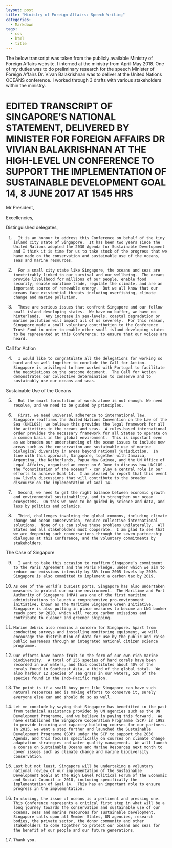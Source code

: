 ```yaml
---
layout: post
title: "Ministry of Foreign Affairs: Speech Writing"
categories:
  - Markdown
tags:
  - css
  - html
  - title
---
```


The below transcript was taken from the publicly available Ministry of Foreign Affairs website. I interned at the ministry from April-May 2018. One of my duties was to do preliminary research for the speech Minister of Foreign Affairs Dr. Vivan Balakrishnan was to deliver at the United Nations OCEANS conference. I worked through 3 drafts with various stakeholders within the ministry. 


# EDITED TRANSCRIPT OF SINGAPORE’S NATIONAL STATEMENT, DELIVERED BY MINISTER FOR FOREIGN AFFAIRS DR VIVIAN BALAKRISHNAN AT THE HIGH-LEVEL UN CONFERENCE TO SUPPORT THE IMPLEMENTATION OF SUSTAINABLE DEVELOPMENT GOAL 14, 8 JUNE 2017 AT 1545 HRS

Mr President,

Excellencies,

Distinguished delegates,

 

1.       It is an honour to address this Conference on behalf of the tiny island city state of Singapore.  It has been two years since the United Nations adopted the 2030 Agenda for Sustainable Development and I think it is time for us to take stock of the progress that we have made on the conservation and sustainable use of the oceans, seas and marine resources.

2.       For a small city state like Singapore, the oceans and seas are inextricably linked to our survival and our wellbeing.  The oceans provide livelihood for millions of our people, enable food security, enable maritime trade, regulate the climate, and are an important source of renewable energy.  But we all know that our oceans face existential threats including overfishing, climate change and marine pollution.

3.       These are serious issues that confront Singapore and our fellow small island developing states.  We have no buffer, we have no hinterlands.  Any increase in sea-levels, coastal degradation or marine pollution will impact all of us severely.  For this reason, Singapore made a small voluntary contribution to the Conference Trust Fund in order to enable other small island developing states to be represented at this Conference; to ensure that our voices are heard.

Call for Action

4.       I would like to congratulate all the delegations for working so hard and so well together to conclude the Call for Action.  Singapore is privileged to have worked with Portugal to facilitate the negotiations on the outcome document.  The Call for Action demonstrates our collective determination to conserve and to sustainably use our oceans and seas.

Sustainable Use of the Oceans

5.       But the smart formulation of words alone is not enough. We need resolve, and we need to be guided by principles.

6.       First, we need universal adherence to international law.  Singapore reaffirms the United Nations Convention on the Law of the Sea (UNCLOS); we believe this provides the legal framework for all the activities in the oceans and seas.  A rules-based international order provides the necessary framework for all States to operate on a common basis in the global environment.  This is important even as we broaden our understanding of the ocean issues to include new areas such as the conservation and sustainable use of marine biological diversity in areas beyond national jurisdiction.  In line with this approach, Singapore, together with Jamaica, Argentina, the Netherlands, Papua New Guinea, and the UN Office of Legal Affairs, organised an event on 6 June to discuss how UNCLOS - the “constitution of the oceans” - can play a central role in our efforts to achieve Goal 14.  I am pleased to report that this event saw lively discussions that will contribute to the broader discourse on the implementation of Goal 14.

7.       Second, we need to get the right balance between economic growth and environmental sustainability, and to strengthen our ocean ecosystems.  On this we need to be guided by science and data, and less by politics and polemics.

8.       Third, challenges involving the global commons, including climate change and ocean conservation, require collective international solutions.  None of us can solve these problems unilaterally.  All States and all stakeholders must cooperate.  I am glad to see that we are deepening such conversations through the seven partnership dialogues at this Conference, and the voluntary commitments by stakeholders.

The Case of Singapore

9.       I want to take this occasion to reaffirm Singapore’s commitment to the Paris Agreement and the Paris Pledge, under which we aim to reduce our emissions intensity by 36% from 2005 levels by 2030.  Singapore is also committed to implement a carbon tax by 2019.  

10.     As one of the world’s busiest ports, Singapore has also undertaken measures to protect our marine environment.  The Maritime and Port Authority of Singapore (MPA) was one of the first maritime administrations to launch a comprehensive pro-environment initiative, known as the Maritime Singapore Green Initiative.  Singapore is also putting in place measures to become an LNG bunker ready port by 2020, which will reduce carbon emissions and contribute to cleaner and greener shipping. 

11.     Marine debris also remains a concern for Singapore. Apart from conducting surveys and installing monitoring equipment, we will encourage the distribution of data for use by the public and raise public awareness through an integrated national citizen science programme.

12.     Our efforts have borne fruit in the form of our own rich marine biodiversity.  A total of 255 species of hard corals have been recorded in our waters, and this constitutes about 40% of the corals found in Southeast Asia, a third of the global total.  We also harbour 12 species of sea grass in our waters, 52% of the species found in the Indo-Pacific region.

13.     The point is if a small busy port like Singapore can have such natural resources and is making efforts to conserve it, surely everyone else can and should do so as well.

14.     Let me conclude by saying that Singapore has benefitted in the past from technical assistance provided by UN agencies such as the UN Development Programme, and we believe in paying this forward.  We have established the Singapore Cooperation Programme (SCP) in 1992 to provide training and capacity building courses for our partners.  In 2015, we went a step further and launched the Sustainable Development Programme (SDP) under the SCP to support the 2030 Agenda, and this focuses specifically on courses on climate change adaptation strategies and water quality management.  We will launch a course on Sustainable Oceans and Marine Resources next month to cover issues such as climate change and marine biodiversity conservation.

15.     Last but not least, Singapore will be undertaking a voluntary national review of our implementation of the Sustainable Development Goals at the High Level Political Forum of the Economic and Social Council in 2018, including specifically the implementation of Goal 14.  This has an important role to ensure progress in the implementation. 

16.     In closing, the issue of oceans is a pertinent and pressing one.  This Conference represents a critical first step in what will be a long journey towards the conservation and sustainable use of our oceans, seas and marine resources for sustainable development.  Singapore calls upon all Member States, UN agencies, research bodies, the private sector, the donor community and other stakeholders to come together to protect our oceans and seas for the benefit of our people and our future generations.   

17.     Thank you.

